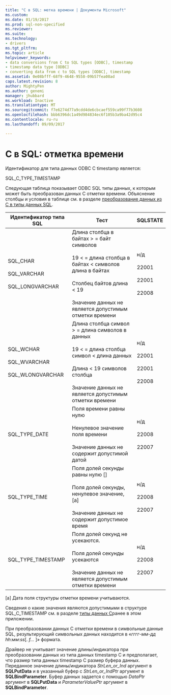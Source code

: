 ```yaml
---
title: "C в SQL: метка времени | Документы Microsoft"
ms.custom: 
ms.date: 01/19/2017
ms.prod: sql-non-specified
ms.reviewer: 
ms.suite: 
ms.technology:
- drivers
ms.tgt_pltfrm: 
ms.topic: article
helpviewer_keywords:
- data conversions from C to SQL types [ODBC], timestamp
- timestamp data type [ODBC]
- converting data from c to SQL types [ODBC], timestamp
ms.assetid: 0e08bfff-68f9-4648-9558-09b57fea08ad
caps.latest.revision: 8
author: MightyPen
ms.author: genemi
manager: jhubbard
ms.workload: Inactive
ms.translationtype: MT
ms.sourcegitcommit: f7e6274d77a9cdd4de6cbcaef559ca99f77b3608
ms.openlocfilehash: bbb6396dc1a49d984834ec6f105b3a9ba42d95c4
ms.contentlocale: ru-ru
ms.lasthandoff: 09/09/2017

---
```

# <a name="c-to-sql-timestamp"></a>C в SQL: отметка времени
Идентификатор для типа данных ODBC C timestamp является:  
  
 SQL_C_TYPE_TIMESTAMP  
  
 Следующая таблица показывает ODBC SQL типы данных, к которым может быть преобразован данных C отметки времени. Объяснение столбцы и условия в таблице см. в разделе [преобразование данных из C в типы данных SQL](../../../odbc/reference/appendixes/converting-data-from-c-to-sql-data-types.md).  
  
|Идентификатор типа SQL|Тест|SQLSTATE|  
|-------------------------|----------|--------------|  
|SQL_CHAR<br /><br /> SQL_VARCHAR<br /><br /> SQL_LONGVARCHAR|Длина столбца в байтах > = байт символов<br /><br /> 19 < = длина столбца в байтах < символов длина в байтах<br /><br /> Столбец байтов длина < 19<br /><br /> Значение данных не является допустимым отметки времени|н/д<br /><br /> 22001<br /><br /> 22001<br /><br /> 22008|  
|SQL_WCHAR<br /><br /> SQL_WVARCHAR<br /><br /> SQL_WLONGVARCHAR|Длина столбца символ > = длина символов в данных<br /><br /> 19 < = длина столбца символ < длина данных<br /><br /> Длина < 19 символов столбца<br /><br /> Значение данных не является допустимым отметки времени|н/д<br /><br /> 22001<br /><br /> 22001<br /><br /> 22008|  
|SQL_TYPE_DATE|Поля времени равны нулю<br /><br /> Ненулевое значение поля времени<br /><br /> Значение данных не содержит допустимой датой|н/д<br /><br /> 22008<br /><br /> 22007|  
|SQL_TYPE_TIME|Поля долей секунды равны нулю []<br /><br /> Поля долей секунды, ненулевое значение, [a]<br /><br /> Значение данных не содержит допустимое время|н/д<br /><br /> 22008<br /><br /> 22007|  
|SQL_TYPE_TIMESTAMP|Поля долей секунд не усекаются.<br /><br /> Поля долей секунды усекаются<br /><br /> Значение данных не является допустимым отметки времени|н/д<br /><br /> 22008<br /><br /> 22007|  
  
 [a] Дата поля структуры отметки времени учитываются.  
  
 Сведения о какие значения являются допустимыми в структуре SQL_C_TIMESTAMP см. в разделе [типы данных C](../../../odbc/reference/appendixes/c-data-types.md)ранее в этом приложении.  
  
 При преобразовании данных C отметки времени в символьные данные SQL, результирующий символьных данных находится в «*гггг*-*мм*-*дд* *hh*:*мм*:*ss*[. *f...* ]» формата.  
  
 Драйвер не учитывает значение длины/индикатора при преобразовании данных из типа данных timestamp C и предполагает, что размер типа данных timestamp C размер буфера данных. Переданное значение длины/индикатора *StrLen_or_Ind* аргумент в **SQLPutData** и в указанный буфер с *StrLen_or_IndPtr* аргумент в **SQLBindParameter**. Буфер данных задается с помощью *DataPtr* аргумент в **SQLPutData** и *ParameterValuePtr* аргумент в **SQLBindParameter**.

